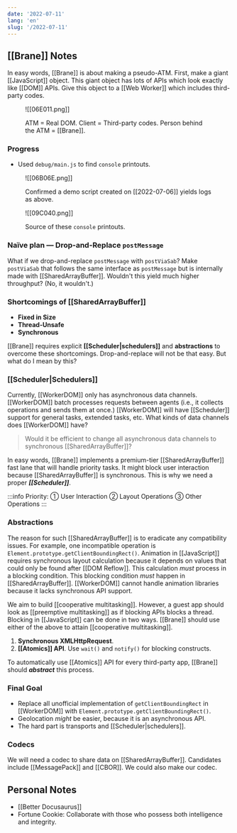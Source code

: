 ```yaml
---
date: '2022-07-11'
lang: 'en'
slug: '/2022-07-11'
---
```


## [[Brane]] Notes

In easy words, [[Brane]] is about making a pseudo-ATM.
First, make a giant [[JavaScript]] object.
This giant object has lots of APIs which look exactly like [[DOM]] APIs.
Give this object to a [[Web Worker]] which includes third-party codes.

<figure>

![[06E011.png]]

<figcaption>

ATM = Real DOM.
Client = Third-party codes.
Person behind the ATM = [[Brane]].

</figcaption>
</figure>

### Progress

- Used `debug/main.js` to find `console` printouts.

<figure>

![[06B06E.png]]

<figcaption>

Confirmed a demo script created on [[2022-07-06]] yields logs as above.

</figcaption>
</figure>

<figure>

![[09C040.png]]

<figcaption>

Source of these `console` printouts.

</figcaption>
</figure>

### Naïve plan — Drop-and-Replace `postMessage`

What if we drop-and-replace `postMessage` with `postViaSab`?
Make `postViaSab` that follows the same interface as `postMessage` but is internally made with [[SharedArrayBuffer]].
Wouldn't this yield much higher throughput? (No, it wouldn't.)

### Shortcomings of [[SharedArrayBuffer]]

- **Fixed in Size**
- **Thread-Unsafe**
- **Synchronous**

[[Brane]] requires explicit **[[Scheduler|schedulers]]** and **abstractions** to overcome these shortcomings.
Drop-and-replace will not be that easy.
But what do I mean by this?

### [[Scheduler|Schedulers]]

Currently, [[WorkerDOM]] only has asynchronous data channels.
[[WorkerDOM]] batch processes requests between agents (i.e., it collects operations and sends them at once.)
[[WorkerDOM]] will have [[Scheduler]] support for general tasks, extended tasks, etc.
What kinds of data channels does [[WorkerDOM]] have?

> Would it be efficient to change all asynchronous data channels to synchronous [[SharedArrayBuffer]]?

In easy words, [[Brane]] implements a premium-tier [[SharedArrayBuffer]] fast lane that will handle priority tasks.
It might block user interaction because [[SharedArrayBuffer]] is synchronous. This is why we need a proper **_[[Scheduler]]_**.

:::info
Priority: ① User Interaction ② Layout Operations ③ Other Operations
:::

### Abstractions

The reason for such [[SharedArrayBuffer]] is to eradicate any compatibility issues.
For example, one incompatible operation is `Element.prototype.getClientBoundingRect()`.
Animation in [[JavaScript]] requires synchronous layout calculation because it depends on values that could only be found after [[DOM Reflow]].
This calculation _must_ process in a blocking condition.
This blocking condition _must_ happen in [[SharedArrayBuffer]].
[[WorkerDOM]] cannot handle animation libraries because it lacks synchronous API support.

We aim to build [[cooperative multitasking]].
However, a guest app should look as [[preemptive multitasking]] as if blocking APIs blocks a thread.
Blocking in [[JavaScript]] can be done in two ways.
[[Brane]] should use either of the above to attain [[cooperative multitasking]].

1. **Synchronous XMLHttpRequest**.
2. **[[Atomics]] API**. Use `wait()` and `notify()` for blocking constructs.

To automatically use [[Atomics]] API for every third-party app, [[Brane]] should **_abstract_** this process.

### Final Goal

- Replace all unofficial implementation of `getClientBoundingRect` in [[WorkerDOM]] with `Element.prototype.getClientBoundingRect()`.
- Geolocation _might_ be easier, because it is an asynchronous API.
- The hard part is transports and [[Scheduler|schedulers]].

### Codecs

We will need a codec to share data on [[SharedArrayBuffer]].
Candidates include [[MessagePack]] and [[CBOR]].
We could also make our codec.

## Personal Notes

- [[Better Docusaurus]]
- Fortune Cookie: Collaborate with those who possess both intelligence and integrity.
